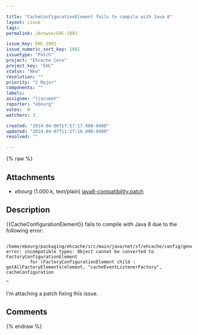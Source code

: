 ```yaml
---

title: "CacheConfigurationElement fails to compile with Java 8"
layout: issue
tags: 
permalink: /browse/EHC-1081

issue_key: EHC-1081
issue_numeric_sort_key: 1081
issuetype: "Patch"
project: "Ehcache Core"
project_key: "EHC"
status: "New"
resolution: ""
priority: "2 Major"
components: ""
labels: 
assignee: "ljacomet"
reporter: "ebourg"
votes:  0
watchers: 3

created: "2014-04-06T17:57:17.000-0400"
updated: "2014-04-07T11:27:16.000-0400"
resolved: ""

---
```




{% raw %}


## Attachments

* <em>ebourg</em> (1.000 k, text/plain) [java8-compatibility.patch](/attachments/EHC/EHC-1081/java8-compatibility.patch)




## Description

<div markdown="1" class="description">

\{\{CacheConfigurationElement\}\} fails to compile with Java 8 due to the following error:


```
 /home/ebourg/packaging/ehcache/src/main/java/net/sf/ehcache/config/generator/model/elements/CacheConfigurationElement.java:145: error: incompatible types: Object cannot be converted to FactoryConfigurationElement
         for (FactoryConfigurationElement child : getAllFactoryElements(element, "cacheEventListenerFactory", cacheConfiguration
                                                                       ^

```


I'm attaching a patch fixing this issue.


</div>

## Comments



{% endraw %}
